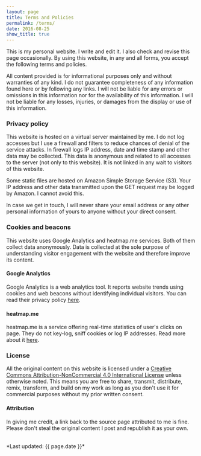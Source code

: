 ```yaml
---
layout: page
title: Terms and Policies
permalink: /terms/
date: 2016-08-25
show_title: true
---
```


This is my personal website. I write and edit it. I also check and revise this page occasionally.
By using this website, in any and all forms, you accept the following terms and policies.

All content provided is for informational purposes only and without warranties of any kind. I do not guarantee completeness of any information found here or by following any links. I will not be liable for any errors or omissions in this information nor for the availability of this information. I will not be liable for any losses, injuries, or damages from the display or use of this information.

### Privacy policy

This website is hosted on a virtual server maintained by me. I do not log accesses but I use a firewall and filters to reduce chances of denial of the service attacks. In firewall logs IP address, date and time stamp and other data may be collected. This data is anonymous and related to all accesses to the server (not only to this website). It is not linked in any wait to visitors of this website.


Some static files are hosted on Amazon Simple Storage Service (S3). Your IP address and other data transmitted upon the GET request may be logged by Amazon. I cannot avoid this.

In case we get in touch, I will never share your email address or any other personal information of yours to anyone without your direct consent.

### Cookies and beacons

This website uses Google Analytics and heatmap.me services. Both of them collect data anonymously. Data is collected at the sole purpose of understanding visitor engagement with the website and therefore improve its content.

#### Google Analytics

Google Analytics is a web analytics tool. It reports website trends using cookies and web beacons without identifying individual visitors. You can read their privacy policy [here](http://www.google.com/analytics/learn/privacy.html).

#### heatmap.me

heatmap.me is a service offering real-time statistics of user's clicks on page. They do not key-log, sniff cookies or log IP addresses. Read more about it [here](https://heatmap.me/).

### License

All the original content on this website is licensed under a [Creative Commons Attribution-NonCommercial 4.0 International License](http://creativecommons.org/licenses/by-nc/4.0/) unless otherwise noted. This means you are free to share, transmit, distribute, remix, transform, and build on my work as long as you don't use it for commercial purposes without my prior written consent.

#### Attribution

In giving me credit, a link back to the source page attributed to me is fine. Please don't steal the original content I post and republish it as your own.

<br>
*Last updated: {{ page.date }}*
